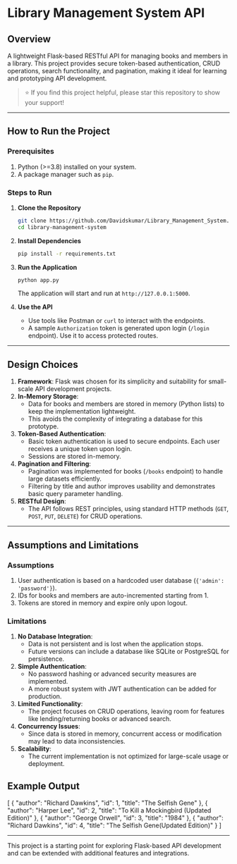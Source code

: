 # Library Management System API

## Overview
A lightweight Flask-based RESTful API for managing books and members in a library. This project provides secure token-based authentication, CRUD operations, search functionality, and pagination, making it ideal for learning and prototyping API development.

> ⭐ If you find this project helpful, please star this repository to show your support!
---

## How to Run the Project

### Prerequisites
1. Python (>=3.8) installed on your system.
2. A package manager such as `pip`.

### Steps to Run
1. **Clone the Repository**
   ```bash
   git clone https://github.com/Davidskumar/Library_Management_System.git
   cd library-management-system
   ```

2. **Install Dependencies**
   ```bash
   pip install -r requirements.txt
   ```

3. **Run the Application**
   ```bash
   python app.py
   ```
   The application will start and run at `http://127.0.0.1:5000`.

4. **Use the API**
   - Use tools like Postman or `curl` to interact with the endpoints.
   - A sample `Authorization` token is generated upon login (`/login` endpoint). Use it to access protected routes.

---

## Design Choices

1. **Framework**: Flask was chosen for its simplicity and suitability for small-scale API development projects.
2. **In-Memory Storage**: 
   - Data for books and members are stored in memory (Python lists) to keep the implementation lightweight.
   - This avoids the complexity of integrating a database for this prototype.
3. **Token-Based Authentication**: 
   - Basic token authentication is used to secure endpoints. Each user receives a unique token upon login.
   - Sessions are stored in-memory.
4. **Pagination and Filtering**:
   - Pagination was implemented for books (`/books` endpoint) to handle large datasets efficiently.
   - Filtering by title and author improves usability and demonstrates basic query parameter handling.
5. **RESTful Design**:
   - The API follows REST principles, using standard HTTP methods (`GET`, `POST`, `PUT`, `DELETE`) for CRUD operations.

---

## Assumptions and Limitations

### Assumptions
1. User authentication is based on a hardcoded user database (`{'admin': 'password'}`).
2. IDs for books and members are auto-incremented starting from 1.
3. Tokens are stored in memory and expire only upon logout.

### Limitations
1. **No Database Integration**:
   - Data is not persistent and is lost when the application stops.
   - Future versions can include a database like SQLite or PostgreSQL for persistence.
2. **Simple Authentication**:
   - No password hashing or advanced security measures are implemented.
   - A more robust system with JWT authentication can be added for production.
3. **Limited Functionality**:
   - The project focuses on CRUD operations, leaving room for features like lending/returning books or advanced search.
4. **Concurrency Issues**:
   - Since data is stored in memory, concurrent access or modification may lead to data inconsistencies.
5. **Scalability**:
   - The current implementation is not optimized for large-scale usage or deployment.
## Example Output

[
  {
    "author": "Richard Dawkins",
    "id": 1,
    "title": "The Selfish Gene"
  },
  {
    "author": "Harper Lee",
    "id": 2,
    "title": "To Kill a Mockingbird (Updated Edition)"
  },
  {
    "author": "George Orwell",
    "id": 3,
    "title": "1984"
  },
  {
    "author": "Richard Dawkins",
    "id": 4,
    "title": "The Selfish Gene(Updated Edition)"
  }
]

---

This project is a starting point for exploring Flask-based API development and can be extended with additional features and integrations.
